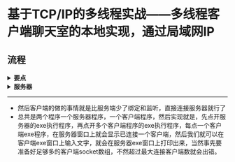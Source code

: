 # 基于TCP/IP的多线程实战——多线程客户端聊天室的本地实现，通过局域网IP
## 流程

<details><summary><b>要点</b></summary>
  
- 使用的是Winsock2库和windows库
</details>
<details><summary><b>服务器</b></summary>
  
- 1.通过WSAStartup函数确认版本协议号
- 2.通过socket函数创建socket变量
- 3.设置服务器协议地址簇，通过声明一个sock_address_in变量，就是大写的SOCKADDR_IN变量，然后设置网络地址就是本地的局域网IP，再设置端口号
- 4.通过bind函数绑定第二步创建的socket和第三步设置的服务器协议地址簇变量
- 5.通过listen函数让socket变量监听，同时设置最大允许连接的客户端数量
- 6.连接和通信
    - 这一步也就是多线程的核心部分
    - 用for循环跑多个客户端线程，事先声明存储客户端的SOCKET数组，然后for循环内每次都用accept函数去接听服务器socket
    - 然后通过CreateThread函数去创建一个线程，这个函数内给定的传入参数就是客户端通信的函数
    - 客户端通信的函数内就是进行一个while（1）无限循环，然后用一个buf数组和当前这次循环的客户端socket变脸作为参数传给recv函数，这样服务器就能收到这个客户端发来的消息了，用buf数组存储，然后再打印出来，供其它客户端查看，达到模拟多个客户端聊天室通信的功能
    - 然后因为这创建线程的操作是在for循环内的，所以有多少客户端就跑了几次for循环，实现多线程客户端和同一个服务端的聊天室通信
    - 这里的通信是每个客户端将自己的消息发送给服务端，然后通过一起查看客户端打印的数据进行通信的
- 7.之后就是通过closesocket断开连接，还有WSACleanup清理协议版本信息
</details>

---

- 然后客户端的做的事情就是比服务端少了绑定和监听，直接连接服务器就行了
- 总共是两个程序一个服务器程序，一个客户端程序，然后实现就是，先点开服务器的exe执行程序，再点开多个客户端程序的exe执行程序，每点一个客户端exe程序，在服务器窗口上就会显示已连接一个客户端，然后我们就可以在客户端exe窗口上输入文字，就会在服务器exe窗口上打印出来，当然事先要准备好足够多的客户端socket数组，不然超过最大连接客户端数就会出错。

